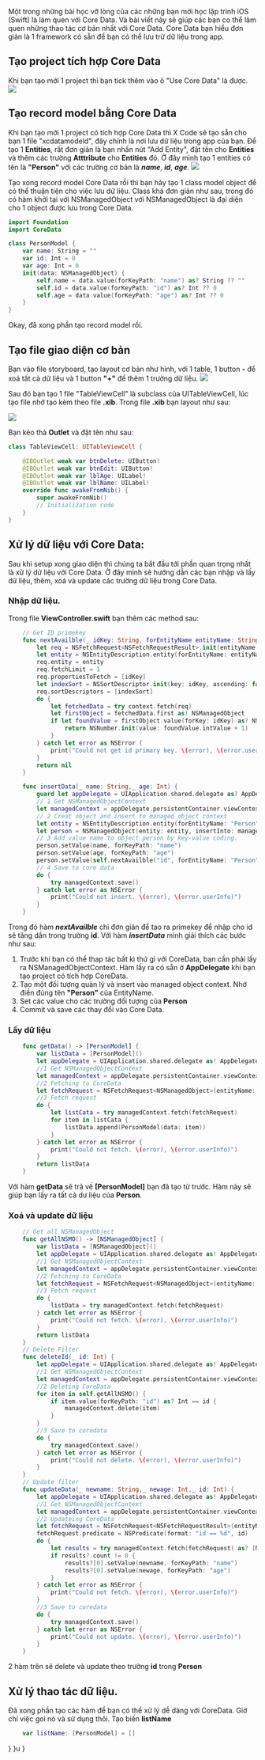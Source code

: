 Một trong những bài học vỡ lòng của các những bạn mới học lập trình iOS (Swift) là làm quen với Core Data. Và bài viết này sẽ giúp các bạn co thể làm quen những thao tác cơ bản nhất với Core Data. Core Data bạn hiểu đơn giản là 1 framework có sẵn để bạn có thể lưu trữ dữ liệu trong app.

## Tạo project tích hợp Core Data

Khi bạn tạo mới 1 project thì bạn tick thêm vào ô "Use Core Data" là được.
![](https://sv1.upanh.me/2021/10/15/Screen-Shot-2021-10-15-at-16.11.435e293a87fbe4e739.png)

## Tạo record model bằng Core Data

Khi bạn tạo mới 1 project có tích hợp Core Data thì X Code sẽ tạo sẵn cho bạn 1 file "xcdatamodeld", đây chính là nơi lưu dữ liệu trong app của bạn.
Để tạo 1 **Entities**, rất đơn giản là bạn nhấn nút "Add Entity", đặt tên cho **Entities** và thêm các trường **Atttribute** cho **Entities** đó.
Ở đây mình tạo 1 entities có tên là **"Person"** với các trường cơ bản là _**name**_, _**id**_, _**age**_.
![](https://sv1.upanh.me/2021/10/15/Screen-Shot-2021-10-15-at-16.46.23045df16207cf9eb5.png)

Tạo xong record model Core Data rồi thì bạn hãy tạo 1 class model object để có thể thuận tiện cho việc lưu dữ liệu.
Class khá đơn giản như sau, trong đó có hàm khởi tại với NSManagedObject với NSManagedObject là đại diện cho 1 object được lưu trong Core Data. 

```swift
import Foundation
import CoreData

class PersonModel {
    var name: String = ""
    var id: Int = 0
    var age: Int = 0
    init(data: NSManagedObject) {
        self.name = data.value(forKeyPath: "name") as? String ?? ""
        self.id = data.value(forKeyPath: "id") as? Int ?? 0
        self.age = data.value(forKeyPath: "age") as? Int ?? 0
    }
}
```
Okay, đã xong phần tạo record model rồi.

## Tạo file giao diện cơ bản

Bạn vào file storyboard, tạo layout cơ bản như hình, với 1 table, 1 button **-** để xoá tất cả dữ liệu và 1 button **"+"** để thêm 1 trường dữ liệu.
![](https://sv1.upanh.me/2021/10/15/Screen-Shot-2021-10-15-at-17.03.06a0dc6c6a745e7da8.png)

Sau đó bạn tạo 1 file "TableViewCell" là subclass của UITableViewCell, lúc tạo file nhớ tạo kèm theo file **.xib**. Trong file **.xib** bạn layout như sau:

![](https://sv1.upanh.me/2021/10/15/Screen-Shot-2021-10-15-at-17.08.257ada2f9c016207c2.png)

Bạn kéo thả **Outlet** và đặt tên như sau:
```swift
class TableViewCell: UITableViewCell {

    @IBOutlet weak var btnDelete: UIButton!
    @IBOutlet weak var btnEdit: UIButton!
    @IBOutlet weak var lblAge: UILabel!
    @IBOutlet weak var lblName: UILabel!
    override func awakeFromNib() {
        super.awakeFromNib()
        // Initialization code
    }
}
```

## Xử lý dữ liệu với Core Data:
Sau khi setup xong giao diện thì chúng ta bắt đầu tới phần quan trọng nhất là xử lý dữ liệu với Core Data. Ở đây mình sẽ hướng dẫn các bạn nhập và lấy dữ liệu, thêm, xoá và update các trường dữ liệu trong Core Data.

### Nhập dữ liệu.

Trong file **ViewController.swift** bạn thêm các method sau:

```swift
    // Get ID primekey
    func nextAvailble(_ idKey: String, forEntityName entityName: String, in context: NSManagedObjectContext) -> NSNumber? {
        let req = NSFetchRequest<NSFetchRequestResult>.init(entityName: entityName)
        let entity = NSEntityDescription.entity(forEntityName: entityName, in: context)
        req.entity = entity
        req.fetchLimit = 1
        req.propertiesToFetch = [idKey]
        let indexSort = NSSortDescriptor.init(key: idKey, ascending: false)
        req.sortDescriptors = [indexSort]
        do {
            let fetchedData = try context.fetch(req)
            let firstObject = fetchedData.first as! NSManagedObject
            if let foundValue = firstObject.value(forKey: idKey) as? NSNumber {
                return NSNumber.init(value: foundValue.intValue + 1)
            }
        } catch let error as NSError {
            print("Could not get id primary key. \(error), \(error.userInfo)")
        }
        return nil
    }

    func insertData(_ name: String,_ age: Int) {
        guard let appDelegate = UIApplication.shared.delegate as? AppDelegate else { return }
        // 1 Get NSManagedObjectContext
        let managedContext = appDelegate.persistentContainer.viewContext
        // 2 Creat object and insert to managed object context
        let entity = NSEntityDescription.entity(forEntityName: "Person", in: managedContext)!
        let person = NSManagedObject(entity: entity, insertInto: managedContext)
        // 3 Add value name to object person by key-value coding.
        person.setValue(name, forKeyPath: "name")
        person.setValue(age, forKeyPath: "age")
        person.setValue(self.nextAvailble("id", forEntityName: "Person", in: managedContext), forKeyPath: "id")
        // 4 Save to core data
        do {
            try managedContext.save()
        } catch let error as NSError {
            print("Could not insert. \(error), \(error.userInfo)")
        }
    }
```
Trong đó hàm _**nextAvailble**_ chỉ đơn giản để tạo ra primekey để nhập cho id sẽ tăng dần trong trường **id**.
Với hàm _**insertData**_ mình giải thích các bước như sau:
1. Trước khi bạn có thể thap tác bất kì thứ gì với CoreData, bạn cần phải lấy ra NSManagedObjectContext. Hàm lấy ra có sẵn ở **AppDelegate** khi bạn tạo project có tích hợp CoreData.
2. Tạo một đối tượng quản lý và insert vào managed object context. Nhớ điền đúng tên **"Person"** của EntityName.
3. Set các value cho các trường đối tượng của **Person**
4. Commit và save các thay đổi vào Core Data.

### Lấy dữ liệu

```swift
    func getData() -> [PersonModel] {
        var listData = [PersonModel]()
        let appDelegate = UIApplication.shared.delegate as! AppDelegate
        //1 Get NSManagedObjectContext
        let managedContext = appDelegate.persistentContainer.viewContext
        //2 Fetching to CoreData
        let fetchRequest = NSFetchRequest<NSManagedObject>(entityName: "Person")
        //3 Fetch request
        do {
            let listCata = try managedContext.fetch(fetchRequest)
            for item in listCata {
                listData.append(PersonModel(data: item))
            }
        } catch let error as NSError {
            print("Could not fetch. \(error), \(error.userInfo)")
        }
        return listData
    }
```
Với hàm **getData** sẽ trả về **[PersonModel]** bạn đã tạo từ trước. Hàm này sẽ giúp bạn lấy ra tất cả dư liệu của **Person**.

### Xoá và update dữ liệu
```swift
    // Get all NSManagedObject
    func getAllNSMO() -> [NSManagedObject] {
        var listData = [NSManagedObject]()
        let appDelegate = UIApplication.shared.delegate as! AppDelegate
        //1 Get NSManagedObjectContext
        let managedContext = appDelegate.persistentContainer.viewContext
        //2 Fetching to CoreData
        let fetchRequest = NSFetchRequest<NSManagedObject>(entityName: "Person")
        //3 Fetch request
        do {
            listData = try managedContext.fetch(fetchRequest)
        } catch let error as NSError {
            print("Could not fetch. \(error), \(error.userInfo)")
        }
        return listData
    }
    // Delete Filter
    func deleteId(_ id: Int) {
        let appDelegate = UIApplication.shared.delegate as! AppDelegate
        //1 Get NSManagedObjectContext
        let managedContext = appDelegate.persistentContainer.viewContext
        //2 Deleting CoreData
        for item in self.getAllNSMO() {
            if item.value(forKeyPath: "id") as? Int == id {
                managedContext.delete(item)
            }
        }
        //3 Save to coredata
        do {
            try managedContext.save()
        } catch let error as NSError {
            print("Could not delete. \(error), \(error.userInfo)")
        }
    }
    // Update filter
    func updateData(_ newname: String,_ newage: Int,_ id: Int) {
        let appDelegate = UIApplication.shared.delegate as! AppDelegate
        //1 Get NSManagedObjectContext
        let managedContext = appDelegate.persistentContainer.viewContext
        //2 Updateing CoreData
        let fetchRequest = NSFetchRequest<NSFetchRequestResult>(entityName: "Person")
        fetchRequest.predicate = NSPredicate(format: "id == %d", id)
        do {
            let results = try managedContext.fetch(fetchRequest) as? [NSManagedObject]
            if results?.count != 0 {
                results?[0].setValue(newname, forKeyPath: "name")
                results?[0].setValue(newage, forKeyPath: "age")
            }
        } catch let error as NSError {
            print("Could not fetch. \(error), \(error.userInfo)")
        }
        //3 Save to coredata
        do {
            try managedContext.save()
        } catch let error as NSError {
            print("Could not update. \(error), \(error.userInfo)")
        }
    }
```
2 hàm trên sẽ delete và update theo trường **id** trong **Person**

## Xử lý thao tác dữ liệu.

Đã xong phần tạo các hàm để bạn có thể xử lý dễ dàng với CoreData. Giờ chỉ việc goi nó và sử dụng thôi.
Tạo biến **listName** 
```swift
    var listName: [PersonModel] = []
```

}
}u
}
